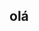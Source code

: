 ## olá

<!--
**lrc18/lrc18** is a ✨ _special_ ✨ repository because its `README.md` (this file) appears on your GitHub profile.

Here are some ideas to get you started:

- 🔭 estudante da alura
- 🌱 Estou me desenvolvendo na linguagem JavaScript
- 👯 Utilizo esse espaço para minha organização e compartilhamento dos meu projetos desenvolvidos
- 🤔 no meu projeto
- 💬 
- 📫 How to reach me: ...
- 😄 Lara
- ⚡ Fun fact: ...
-->
